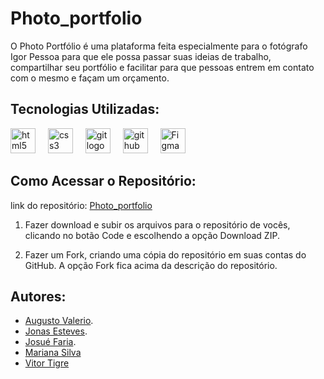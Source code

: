 # Photo_portfolio
O Photo Portfólio é uma plataforma feita especialmente para o fotógrafo Igor Pessoa para que ele possa passar suas ideias de trabalho, compartilhar seu portfólio e facilitar para que pessoas entrem em contato com o mesmo e façam um orçamento.
## Tecnologias Utilizadas:
<div align="left">
  <img src="https://cdn.jsdelivr.net/gh/devicons/devicon/icons/html5/html5-original.svg" height="40" alt="html5 logo"  />
  <img width="12" />
  <img src="https://cdn.jsdelivr.net/gh/devicons/devicon/icons/css3/css3-original.svg" height="40" alt="css3 logo"  />
  <img width="12" />
  <img src="https://cdn.jsdelivr.net/gh/devicons/devicon/icons/git/git-original.svg" height="40" alt="git logo"  />
  <img width="12" />
  <img src="https://cdn.jsdelivr.net/gh/devicons/devicon/icons/github/github-original.svg" height="40" alt="github logo"  />
  <img width="12" />
  <img src="https://cdn.jsdelivr.net/gh/devicons/devicon@latest/icons/figma/figma-original.svg" height="40" alt="Figma logo" />

</div>

## Como Acessar o Repositório:
link do repositório: [Photo_portfolio](https://github.com/Marirsil/Photo_portfolio)

1. Fazer download e subir os arquivos para o repositório de vocês, clicando no botão Code e escolhendo a opção Download ZIP.

2. Fazer um Fork, criando uma cópia do repositório em suas contas do GitHub. A opção Fork fica acima da descrição do repositório.

## Autores:

- [Augusto Valerio](https://github.com/Augusto-Valerio).
- [Jonas Esteves](https://github.com/Jonas-Franca).
- [Josué Faria](https://github.com/Josufaria).
- [Mariana Silva](https://github.com/Marirsil)
- [Vitor Tigre](https://github.com/VitorTigre)

